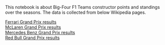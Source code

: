 This notebook is about Big-Four F1 Teams constructor points and standings over the seasons. 
The data is collected from below Wikipedia pages. 

[Ferrari Grand Prix results](https://en.wikipedia.org/wiki/Ferrari_Grand_Prix_results) <br>
[McLaren Grand Prix results](https://en.wikipedia.org/wiki/McLaren_Grand_Prix_results) <br>
[Mercedes Benz Grand Prix results](https://en.wikipedia.org/wiki/Mercedes-Benz_Grand_Prix_results) <br>
[Red Bull Grand Prix results](https://en.wikipedia.org/wiki/Red_Bull_Racing_Grand_Prix_results)
